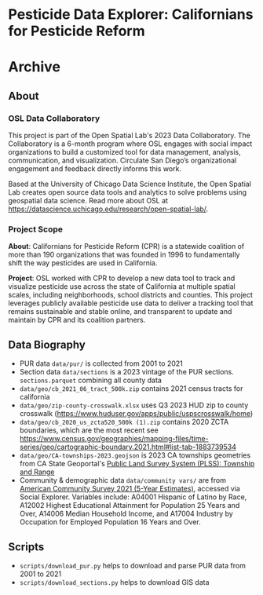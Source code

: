 # Pesticide Data Explorer: Californians for Pesticide Reform



# Archive
## About

### OSL Data Collaboratory
This project is part of the Open Spatial Lab's 2023 Data Collaboratory. The Collaboratory is a 6-month program where OSL engages with social impact organizations to build a customized tool for data management, analysis, communication, and visualization. Circulate San Diego’s organizational engagement and feedback directly informs this work. 

Based at the University of Chicago Data Science Institute, the Open Spatial Lab creates open source data tools and analytics to solve problems using geospatial data science. Read more about OSL at https://datascience.uchicago.edu/research/open-spatial-lab/. 

### Project Scope
**About**: Californians for Pesticide Reform (CPR) is a statewide coalition of more than 190 organizations that was founded in 1996 to fundamentally shift the way pesticides are used in California.  

**Project**: OSL worked with CPR to develop a new data tool to track and visualize pesticide use across the state of California at multiple spatial scales, including neighborhoods, school districts and counties. This project leverages publicly available pesticide use data to deliver a tracking tool that remains sustainable and stable online, and transparent to update and maintain by CPR and its coalition partners. 

## Data Biography
- PUR data `data/pur/` is collected from 2001 to 2021
- Section data `data/sections` is a 2023 vintage of the PUR sections. `sections.parquet` combining all county data
- `data/geo/cb_2021_06_tract_500k.zip` contains 2021 census tracts for california
- `data/geo/zip-county-crosswalk.xlsx` uses Q3 2023 HUD zip to county crosswalk (https://www.huduser.gov/apps/public/uspscrosswalk/home)
- `data/geo/cb_2020_us_zcta520_500k (1).zip` contains 2020 ZCTA boundaries, which are the most recent see https://www.census.gov/geographies/mapping-files/time-series/geo/cartographic-boundary.2021.html#list-tab-1883739534
- `data/geo/CA-townships-2023.geojson` is 2023 CA townships geometries from CA State Geoportal's [Public Land Survey System (PLSS): Township and Range](https://gis.data.ca.gov/datasets/ea19d0ff6d584755b8153701fa8f4346/explore?location=38.905874%2C-120.194561%2C7.15)
- Community & demographic data `data/community vars/` are from [American Community Survey 2021 (5-Year Estimates)](https://www.socialexplorer.com/data/ACS2021_5yr/metadata/), accessed via Social Explorer. Variables include: A04001 Hispanic of Latino by Race, A12002 Highest Educational Attainment for Population 25 Years and Over, A14006 Median Household Income, and A17004 Industry by Occupation for Employed Population 16 Years and Over. 

## Scripts
- `scripts/download_pur.py` helps to download and parse PUR data from 2001 to 2021
- `scripts/download_sections.py` helps to download GIS data
